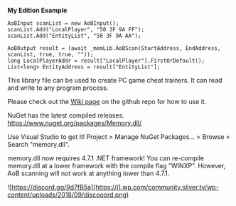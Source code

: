 **My Edition Example**
```
AoBInput scanList = new AoBInput();
scanList.Add("LocalPlayer", "50 3F 9A FF");
scanList.Add("EntityList", "50 3F 9A AA");

AoBOutput result = (await _memLib.AoBScan(StartAddress, EndAddress, scanList, true, true, ""));
long LocalPlayerAddr = result["LocalPlayer"].FirstOrDefault();
List<long> EntityAddress = result["EntityList"];
```

This library file can be used to create PC game cheat trainers. It can read and write to any program process.

Please check out the [Wiki page](https://github.com/erfg12/memory.dll/wiki) on the github repo for how to use it.

NuGet has the latest compiled releases. https://www.nuget.org/packages/Memory.dll/ 

Use Visual Studio to get it! Project > Manage NuGet Packages... > Browse > Search "memory.dll".

memory.dll now requires 4.7.1 .NET framework! You can re-compile memory.dll at a lower framework with the compile flag "WINXP". However, AoB scanning will not work at anything lower than 4.7.1.

![https://discord.gg/9d7fB5a](https://i1.wp.com/community.sliver.tv/wp-content/uploads/2018/09/discooord.png)
